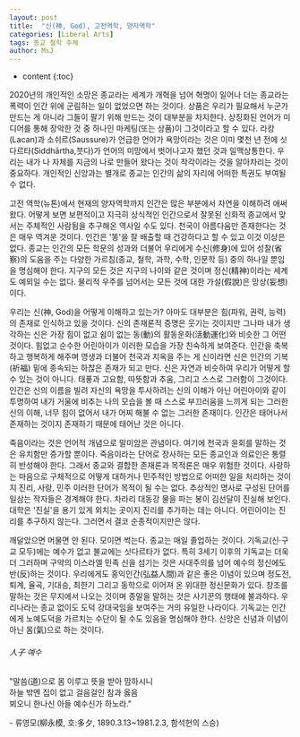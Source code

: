 ```yaml
---
layout: post
title:  "신(神, God), 고전역학, 양자역학"
categories: [Liberal Arts]
tags: 종교 철학 주체
author: MsJ
---
```


* content
{:toc}

2020년의 개인적인 소망은 종교라는 세계가 개혁을 넘어 혁명이 일어나 더는 종교라는 폭력이 인간 위에 군림하는 일이 없었으면 하는 것이다. 상품은 우리가 필요해서 누군가 만드는 게 아니라 그들이 팔기 위해 만드는 것이 대부분을 차지한다. 상징화된 언어가 미디어를 통해 장악한 것 중 하나인 마케팅(또는 상품)이 그것이라고 할 수 있다. 라캉(Lacan)과 소쉬르(Saussure)가 언급한 언어가 욕망이라는 것은 이미 몇천 년 전에 싯다르타(Siddhārtha,붓다)가  언어의 미망에서 벗어나고자 했던 것과 일맥상통한다. 우리는 내가 나 자체를 지금의 나로 만들어 왔다는 것이 착각이라는 것을 알아차리는 것이 중요하다. 개인적인 신앙과는 별개로 종교는 인간의 삶의 자리에 어떠한 특권도 부여될 수 없다.

고전 역학(뉴톤)에서 현재의 양자역학까지 인간은 많은 부분에서 자연을 이해하려 애써왔다. 어떻게 보면 보편적이고 지극히 상식적인 인간으로서 잘못된 신화적 종교에서 맞서는 주체적인 사람됨을 추구해온 역사일 수도 있다. 천국이 아름다움만 존재한다는 것은 매우 역겨운 것이다. 인간은 '똥'을 잘 배출할 때 건강하다고 할 수 있고 이것 이상은 없다. 종교는 인간의 모든 학문의 성과와 더불어 우리에게 수신(修身)에 있어 성찰(省察)의 도움을 주는 다양한 가르침(종교, 철학, 과학, 수학, 인문학 등) 중의 하나일 뿐임을 명심해야 한다. 지구의 모든 것은 지구의 나이와 같은 것이며 정신(精神)이라는 세계도 예외일 수는 없다. 물리적 우주를 넘어서는 모든 것에 대한 가설(假說)은 망상(妄想)이다.





우리는 신(神, God)을 어떻게 이해하고 있는가? 아마도 대부분은 힘(파워, 권력, 능력)의 존재로 인식하고 있을 것이다. 신의 존재론적 증명은 웃기는 것이지만 그나마 내가 생각하는 신은 가장 힘이 없고 쉼이 없는 동(動)의 활동운화(活動運化)와 비슷한 그 어떤 것이다. 힘없고 순수한 어린아이가 이러한 모습을 가장 친숙하게 보여준다. 인간을 축복하고 행복하게 해주며 영생과 더불어 천국과 지옥을 주는 게 신이라면 신은 인간의 기복(祈福) 밑에 종속되는 하찮은 존재가 되고 만다. 신은 자연과 비슷하여 우리가 어떻게 할 수 있는 것이 아니다. 태풍과 고요함, 따뜻함과 추움, 그리고 스스로 그러함이 그것이다. 인간은 신의 이름을 빌려 자신의 욕망을 투사하려는 신의 이해가 아닌 어린아이와 같이 투명하여 내가 거울에 비추는 나의 모습을 볼 때 스스로 부끄러움을 느끼게 되는 그러한 신의 이해, 너무 힘이 없어서 내가 어찌 해불 수 없는 그러한 존재이다. 인간은 태어나서 존재하는 것이지 존재하기 때문에 태어난 것은 아니다.

죽음이라는 것은 언어적 개념으로 말미암은 관념이다. 여기에 천국과 윤회를 말하는 것은 유치함만 증가할 뿐이다. 죽음이라는 단어로 장사하는 모든 종교인과 의료인은 통렬히 반성해야 한다. 그래서 종교와 결합한 존재론과 목적론은 매우 위험한 것이다. 사랑하는 마음으로 구체적으로 어떻게 대하거나 민주적인 방법으로 어떠한 일을 처리하는 것이지 진리, 사랑, 민주 이러한 단어가 목적이 될 수는 없다. 추상적인 명사로 구성된 단어를 일삼는 작자들은 경계해야 한다. 차라리 대동강 물을 파는 봉이 김선달이 진실해 보인다. 대학은 '진실'을 용기 있게 외치는 곳이지 진리를 추가하는 데는 아니다. 어린아이는 진리를 추구하지 않는다. 그러면서 결코 순종적이지만은 않다.

깨달았으면 머물면 안 된다. 모이면 썩는다. 종교는 매일 졸업하는 것이다. 기독교(신·구교 모두)에는 예수가 없고 불교에는 싯다르타가 없다. 특히 3세기 이후의 기독교는 더욱더 그러하며 구약의 이스라엘 민족 신을 섬기는 것은 사대주의를 넘어 예수의 정신에도 반(反)하는 것이다. 우리에게도 홍익인간(弘益人間)과 같은 좋은 이념이 있으며 정도전, 퇴계, 율곡, 기대승, 최한기 그리고 동학으로 이어져 온 위대한 정신문화가 있다. 창조를 말하는 것은 무지에서 나오는 것이며 종말을 말하는 것은 사기꾼의 행태에 불과하다. 우리나라는 종교 없이도 도덕 강대국임을 보여주는 거의 유일한 나라이다. 기독교는 인간에게 노예도덕을 가르치는 수단이 될 수도 있음을 명심해야 한다. 신앙은 신념과 이념이 아닌 몸(氣)으로 하는 것이다.

###### 人子 예수

"말씀(道)으로 몸 이루고 뜻을 받아 맘하시니<br/>
하늘 밖엔 집이 없고 걸음걸인 참과 옳음<br/>
뵈오니 한나신 아들 예수신가 하노라."

\- 류영모(柳永模, 호:多夕, 1890.3.13~1981.2.3, 함석헌의 스승)
